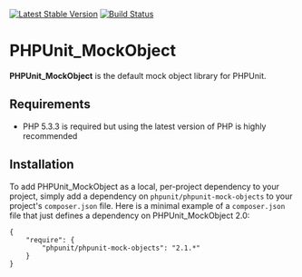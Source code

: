 [![Latest Stable Version](https://poser.pugx.org/phpunit/phpunit-mock-objects/v/stable.png)](https://packagist.org/packages/phpunit/phpunit-mock-objects)
[![Build Status](https://travis-ci.org/sebastianbergmann/phpunit-mock-objects.png?branch=master)](https://travis-ci.org/sebastianbergmann/phpunit-mock-objects)

# PHPUnit_MockObject

**PHPUnit_MockObject** is the default mock object library for PHPUnit.

## Requirements

* PHP 5.3.3 is required but using the latest version of PHP is highly recommended

## Installation

To add PHPUnit_MockObject as a local, per-project dependency to your project, simply add a dependency on `phpunit/phpunit-mock-objects` to your project's `composer.json` file. Here is a minimal example of a `composer.json` file that just defines a dependency on PHPUnit_MockObject 2.0:

    {
        "require": {
            "phpunit/phpunit-mock-objects": "2.1.*"
        }
    }

